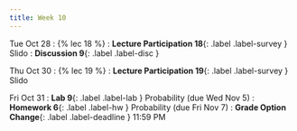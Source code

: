 ```yaml
---
title: Week 10
---
```


Tue Oct 28
: {% lec 18 %}
: **Lecture Participation 18**{: .label .label-survey } Slido
: **Discussion 9**{: .label .label-disc }

Thu Oct 30
: {% lec 19 %}
: **Lecture Participation 19**{: .label .label-survey } Slido

Fri Oct 31
: **Lab 9**{: .label .label-lab }  Probability (due Wed Nov 5)
: **Homework 6**{: .label .label-hw } Probability (due Fri Nov 7)
: **Grade Option Change**{: .label .label-deadline } 11:59 PM
